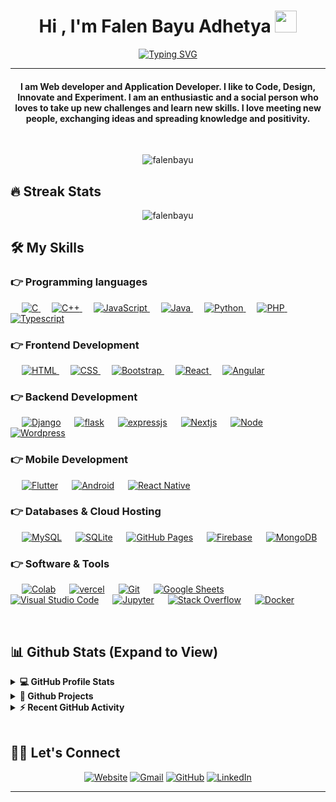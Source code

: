 <h1 align="center">Hi , I'm Falen Bayu Adhetya <img src="https://media.giphy.com/media/hvRJCLFzcasrR4ia7z/giphy.gif" width="35"></h1>
<p align="center">
  <a href="https://git.io/typing-svg"><img src="https://readme-typing-svg.herokuapp.com?font=Fira+Code&pause=1000&center=true&width=500&lines=Front-End+Developer;Mobile+Developer;IOT+Engineer;Always+Learning;Always+Improving" alt="Typing SVG" /></a>
</p>
<hr/>
<h4 align="center">I am Web developer and Application Developer. I like to Code, Design, Innovate and Experiment. I am an enthusiastic and a social person who loves to take up new challenges and learn new skills. I love meeting new people, exchanging ideas and spreading knowledge and positivity.</h4>
<br>
<p align="center"> <img src="https://komarev.com/ghpvc/?username=Falenbayu&label=Profile%20views&color=0e75b6&style=plastic" alt="falenbayu" /> </p>

## 🔥 Streak Stats
<p align="center"><img src="https://github-readme-streak-stats.herokuapp.com?user=Falenbayu&theme=blueberry_duo&hide_border=true" alt="falenbayu"  /></p>


## 🛠️ My Skills

### 👉 Programming languages

<p align="left"> 
  &emsp; 
  <a href="https://www.cprogramming.com/" target="_blank"> 
    <img alt="C" src="https://img.shields.io/badge/C%20-%232370ED.svg?logo=c&logoColor=white">
  </a> 
  &emsp;
  <a href="https://www.w3schools.com/cpp/" target="_blank"> 
    <img alt="C++" src="https://img.shields.io/badge/C++%20-%2300599C.svg?logo=c%2B%2B&logoColor=white">
  </a> 
  &emsp;
  <a href="https://developer.mozilla.org/en-US/docs/Web/JavaScript" target="_blank"> 
     <img alt="JavaScript" src="https://img.shields.io/badge/JavaScript%20-%23F7DF1E.svg?logo=javascript&logoColor=black">
   </a>
  &emsp;
  <a href="https://www.java.com" target="_blank"> 
    <img alt="Java" src="https://img.shields.io/badge/Java-%23007396.svg?logo=java&logoColor=white">
  </a>
  &emsp;
   <a href="https://www.python.org" target="_blank">
    <img alt="Python" src="https://img.shields.io/badge/Python%20-%2314354C.svg?logo=python&logoColor=white">
  </a>
  &emsp;
  <a href="https://www.php.net/">
    <img alt="PHP" src="https://img.shields.io/badge/PHP-%23777BB4.svg?logo=php&logoColor=white"/>
  </a>
 &emsp;
  <a href="https://www.typescriptlang.org/">
    <img alt="Typescript" src="https://shields.io/badge/TypeScript-3178C6?logo=TypeScript&logoColor=FFF&style=flat-square"/>
  </a>
</p>

### 👉 Frontend Development
<p align="left"> 
  &emsp; 
  <a href="https://www.w3.org/html/" target="_blank"> 
   <img alt="HTML" src="https://img.shields.io/badge/HTML5%20-%23E34F26.svg?logo=html5&logoColor=white">
  </a>   
  &emsp;
  <a href="https://www.w3schools.com/css/" target="_blank">
    <img alt="CSS" src="https://img.shields.io/badge/CSS%20-%231572B6.svg?logo=css3&logoColor=white">
  </a> 
   &emsp;
  <a href="https://getbootstrap.com" target="_blank"> 
    <img alt="Bootstrap" src="https://img.shields.io/badge/Bootstrap-%23563D7C.svg?style=flat&logo=bootstrap&logoColor=white"/>
  </a>
    &emsp;
  <a href="https://reactjs.org/" target="_blank"> 
    <img alt="React" src="https://img.shields.io/badge/-ReactJs-61DAFB?logo=react&logoColor=white&style=for-the-badge"/>
  </a>
  &emsp;
  <a href="" target="_blank"> 
    <img alt="Angular" src="https://img.shields.io/badge/angular-%23DD0031.svg?style=for-the-badge&logo=angular&logoColor=white"/>
  </a>


</p>

### 👉 Backend Development
<p align="left">
  &emsp;
    <a href=""><img alt="Django" src="https://img.shields.io/badge/django-%23092E20.svg?style=for-the-badge&logo=django&logoColor=white"></a>
  &emsp;
    <a href=""><img alt="flask" src ="https://img.shields.io/badge/flask-%23000.svg?style=for-the-badge&logo=flask&logoColor=white"/></a>
  &emsp;
    <a href=""><img alt="expressjs" src="https://img.shields.io/badge/express.js-%23404d59.svg?style=for-the-badge&logo=express&logoColor=%2361DAFB"></a>
  &emsp;
    <a href=""><img alt="Nextjs" src ="https://img.shields.io/badge/Next-black?style=for-the-badge&logo=next.js&logoColor=white"></a>
   &emsp;
	  <a href=""><img alt="Node" src ="https://img.shields.io/badge/node.js-6DA55F?style=for-the-badge&logo=node.js&logoColor=white"></a>
   &emsp;
    <a href=""><img alt="Wordpress" src ="https://img.shields.io/badge/WordPress-%23117AC9.svg?style=for-the-badge&logo=WordPress&logoColor=white"></a>
 </p>

### 👉 Mobile Development
<p align="left">
  &emsp;
    <a href=""><img alt="Flutter" src="https://img.shields.io/badge/Flutter-%2302569B.svg?style=for-the-badge&logo=Flutter&logoColor=white"></a>
  &emsp;
    <a href=""><img alt="Android" src ="https://img.shields.io/badge/Android%20Studio-3DDC84.svg?style=for-the-badge&logo=android-studio&logoColor=white"/></a>
  &emsp;
    <a href=""><img alt="React Native" src="https://img.shields.io/badge/react_native-%2320232a.svg?style=for-the-badge&logo=react&logoColor=%2361DAFB"></a>  
 </p>

### 👉 Databases & Cloud Hosting
<p align="left">
  &emsp;
    <a href="https://www.mysql.com/"><img alt="MySQL" src="https://img.shields.io/badge/MySQL-%2300f.svg?style=flat&llogo=mysql&logoColor=white"></a>
  &emsp;
    <a href="https://www.sqlite.org/"><img alt="SQLite" src ="https://img.shields.io/badge/sqlite-%2307405e.svg?style=flat&logo=sqlite&logoColor=white"/></a>
  &emsp;
    <a href="https://www.github.com"><img alt="GitHub Pages" src="https://img.shields.io/badge/GitHub%20Pages-%23327FC7.svg?style=flat&llogo=github&logoColor=white"></a> 
  &emsp;
    <a href="https://firebase.google.com/"><img alt="Firebase" src ="https://img.shields.io/badge/Firebase-%23316192.svg?logo=firebase&logoColor=white"></a>
	&emsp;
    <a href="https://www.mongodb.com"><img alt="MongoDB" src ="https://img.shields.io/badge/MongoDB-%234ea94b.svg?style=for-the-badge&logo=mongodb&logoColor=white"></a>
 </p>

 ### 👉 Software & Tools
 
<p>
&emsp;
    <a href="#"><img alt="Colab" src="https://img.shields.io/badge/Colab-00b56a.svg?logo=google-colab&logoColor=white"></a>
  &emsp;
    <a href="#"><img alt="vercel" src="https://img.shields.io/badge/Vercel.svg?logo=vercel&logoColor=white"></a>
  &emsp;
    <a href="#"><img alt="Git" src="https://img.shields.io/badge/Git%20-%23F05033.svg?logo=git&logoColor=white"></a>
  &emsp;
    <a href="#"><img alt="Google Sheets" src="https://img.shields.io/badge/Google%20Sheets%20-%2334A853.svg?logo=google%20sheets&logoColor=white"></a>
  &emsp;
    <a href="#"><img alt="Visual Studio Code" src="https://img.shields.io/badge/Visual%20Studio%20Code-0078d7.svg?logo=visual-studio-code&logoColor=white"></a>
  &emsp;
    <a href="#"><img alt="Jupyter" src="https://img.shields.io/badge/Jupyter%20-%23F37626.svg?logo=Jupyter&logoColor=white"></a>
  &emsp;
    <a href="#"><img alt="Stack Overflow" src="https://img.shields.io/badge/-Stack%20Overflow-FE7A16?logo=stack-overflow&logoColor=white"></a>
  &emsp;
    <a href="#"><img alt="Docker" src="https://img.shields.io/badge/docker-%230db7ed.svg?style=for-the-badge&logo=docker&logoColor=white"></a>

</p>

<br/>

## 📊 Github Stats (Expand to View) 


<details> 
  <summary><b>💻 GitHub Profile Stats</b></summary>
  <br/>
  <p align="center">
    <a href="https://github.com/falenbayu/github-readme-stats"><img alt="Falen Github Stats" src="https://github-readme-stats.vercel.app/api?username=falenbayu&show_icons=true&count_private=true&theme=algolia" height="192px"/></a>
<br/>
  &nbsp;
	  <img src="https://github-readme-stats.vercel.app/api/top-langs?username=falenbayu&show_icons=true&locale=en&layout=compact&theme=algolia" alt="falenbayu" height="192px"/>
  <br/>
  <b>Note:</b> Top languages is only a metric of the languages my public code consists of and doesn't reflect experience or skill level.
  </p>
</details>


<details>
  <summary><b>🚧 Github Projects</b></summary>
  <br/>
<p align="center"><a href="https://github.com/Falenbayu"><img alt="Falen Bayu Projects " src="https://media.giphy.com/media/i3q36zEFShC18oS6v0/giphy.gif" /></a></p>
  <br/>

### Wordpress Theme
- https://sibslamongan.sch.id/
- The is theme is develop for wordpress for junior high school having achool in mind

## Coffe Shop
- https://coffeshop-zeta.vercel.app/
- The is theme is develop for coffe shop business
<!--
<p align="center"><a href="https://www.youtube.com/watch?v=i3uAQoB1G3A"><img alt="Php scraper with Goutte Client and Amp parallel demo" src="https://img.youtube.com/vi/i3uAQoB1G3A/0.jpg" /></a></p>

## Qr-Coder Nestjs
- https://github.com/BadarSaghir/qr-coder.git
- Live link https://badarsaghir.github.io/qr-coder
- Nextjs Application That can read and create qrcode

<p align="center"><a href="https://raw.githubusercontent.com/BadarSaghir/qr-coder/main/demo_qr-2022-11-21_20.57.06.mp4"><img alt="Php scraper with Goutte Client and Amp parallel demo" src="https://raw.githubusercontent.com/BadarSaghir/qr-coder/main/demo1.png" /></a></p>

-->
  <br/>
<hr/>

</details>

<details>
  <summary><b>⚡ Recent GitHub Activity</b></summary>
  <br/>
   <a href="https://github.com/Falenbayu"><img alt="Falen's Activity Graph" src="https://activity-graph.herokuapp.com/graph?username=falenbayu&custom_title=Falen%Bayu's%20Contribution%20Graph&theme=react-dark" /></a>
  <br/>
</details>
<br/>

## 🙋‍♀️ Let's Connect
<p align="center">
  	<a href="https://https://github.com/Falenbayu"><img src="https://img.icons8.com/bubbles/50/000000/web.png" alt="Website"/></a>
	<a href="mailto:falenbayu@gmail.com"><img src="https://img.icons8.com/bubbles/50/000000/gmail.png" alt="Gmail"/></a>
	<a href="https://github.com/Falenbayu"><img src="https://img.icons8.com/bubbles/50/000000/github.png" alt="GitHub"/></a>
	<a href="https://www.linkedin.com/in/falen-bayu-adhetya/"><img src="https://img.icons8.com/bubbles/50/000000/linkedin.png" alt="LinkedIn"/></a>
</p>

<hr/>